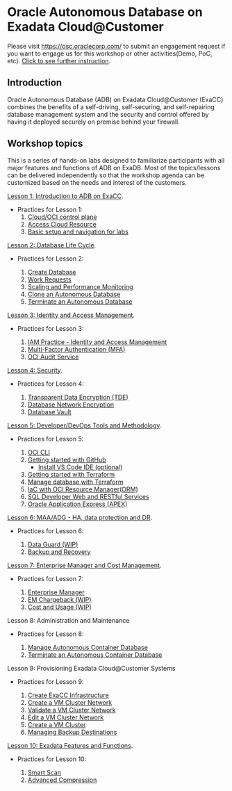 # Oracle Autonomous Database on Exadata Cloud@Customer
Please visit https://osc.oraclecorp.com/ to submit an engagement request if you want to engage us for this workshop or other activities(Demo, PoC, etc). [Click to see further instruction](labs/oscRequest.md).

## Introduction
Oracle Autonomous Database (ADB) on Exadata Cloud@Customer (ExaCC) combines the benefits of a self-driving, self-securing, and self-repairing database management system and the security and control offered by having it deployed securely on premise behind your firewall. 

## Workshop topics
This is a series of hands-on labs designed to familiarize participants with all major features and functions of ADB on ExaDB. Most of the topics/lessons can be delivered independently so that the workshop agenda can be customized based on the needs and interest of the customers.

[Lesson 1: Introduction to ADB on ExaCC](lessons/intro2adbCC.md).

- Practices for Lesson 1:
  1. [Cloud/OCI control plane](labs/accessOCI.md)
  1. [Access Cloud Resource](labs/access.md)
  1. [Basic setup and navigation for labs](labs/setupNavBasics.md)

[Lesson 2: Database Life Cycle](lessons/basicOperation.md).

- Practices for Lesson 2:

  1. [Create Database](labs/createDB.md)
  3. [Work Requests](../ecc/labs/workRequests.md)
  1. [Scaling and Performance Monitoring](labs/adb-scaling.md)
  4. [Clone an Autonomous Database](labs/cloneDB.md)
  5. [Terminate an Autonomous Database](labs/deleteDB.md)

[Lesson 3: Identity and Access Management](../ecc/lessons/identityAndAccessManagement.md).

- Practices for Lesson 3:

  1. [IAM Practice - Identity and Access Management](labs/adbIAM.md)
  1. [Multi-Factor Authentication (MFA)](labs/mfaIAM.md)
  2. [OCI Audit Service](../ecc/labs/audit-service.md)

[Lesson 4: Security](../ecc/lessons/dbSecurity.md).

- Practices for Lesson 4:

  1. [Transparent Data Encryption (TDE)](labs/tde.md)
  2. [Database Network Encryption](labs/dbNetEnc.md)
  3. [Database Vault](labs/DBVault.md)

[Lesson 5: Developer/DevOps Tools and Methodology](../ecc/lessons/devOpsToolsAndMethodology.md).

- Practices for Lesson 5:

  1. [OCI CLI](labs/OCI-CLI.md)
  1. [Getting started with GitHub](labs/gitBeginner.md)
     - [Install VS Code IDE (optional)](../ecc/labs/vsCode.md)
  2. [Getting started with Terraform](../ecc/labs/tfBeginner.md)
  3. [Manage database with Terraform](labs/tf4Db.md)
  3. [IaC with OCI Resource Manager(ORM)](../ecc/labs/orm.md)
  3. [SQL Developer Web and RESTful Services](labs/adb-sqldevweb.md)
  1. [Oracle Application Express (APEX)](labs/Apex.md)


[Lesson 6: MAA/ADG - HA, data protection and DR](../ecc/lessons/dbMAA.md).

- Practices for Lesson 6:

  1. [Data Guard (WIP)](https://docs.oracle.com/en-us/iaas/exadata/doc/adb-using-adg-with-adb.html)
  2. [Backup and Recovery](labs/backupRestore.md)

[Lesson 7: Enterprise Manager and Cost Management](../ecc/lessons/enterpriseManager.md).

- Practices for Lesson 7:


  1. [Enterprise Manager](labs/emAdb.md)
  1. [EM Chargeback (WIP)](../ecc/labs/emCrossCharge.md)
  1. [Cost and Usage (WIP)](https://github.com/oracle/oci-python-sdk/tree/master/examples/usage_reports_to_adw)

Lesson 8: Administration and Maintenance

- Practices for Lesson 8:

  1. [Manage Autonomous Container Database](labs/ProvisionACD.md)
  2. [Terminate an Autonomous Container Database](https://docs.cloud.oracle.com/en-us/iaas/exadata/doc/eccmanagingacds.html#GUID-7944B79E-9631-4F3F-A135-9C0DC4FAD5B3)

Lesson 9: Provisioning Exadata Cloud@Customer Systems

- Practices for Lesson 9:

  1. [Create ExaCC Infrastructure](https://docs.cloud.oracle.com/en-us/iaas/exadata/doc/eccprovisioning.html#GUID-BE985DBA-C568-4915-8A09-57893B541D9D)
  2. [Create a VM Cluster Network](https://docs.cloud.oracle.com/en-us/iaas/exadata/doc/eccmanagingvmclusters.html#GUID-C1F49BDB-1249-4AE7-9ECB-7AEC406F05ED)
  3. [Validate a VM Cluster Network](https://docs.cloud.oracle.com/en-us/iaas/exadata/doc/eccmanagingvmclusters.html#GUID-2864625D-8FDD-4DBF-A6AF-499111FE281A)
  4. [Edit a VM Cluster Network](https://docs.cloud.oracle.com/en-us/iaas/exadata/doc/eccmanagingvmclusters.html#GUID-0BC2881E-8B56-4432-B24A-959A090800D8)
  5. [Create a VM Cluster](https://docs.cloud.oracle.com/en-us/iaas/exadata/doc/eccmanagingvmclusters.html#GUID-9A45C3AD-6453-4173-812B-5EF94D9CA876)
  6. [Managing Backup Destinations](https://docs.cloud.oracle.com/en-us/iaas/exadata/doc/eccmanagingbackupdest.html)

[Lesson 10: Exadata Features and Functions](../ecc/lessons/dbFeaturesCapabilities.md).

- Practices for Lesson 10:

  1. [Smart Scan](../ecc/labs/smartScan.md)
  2. [Advanced Compression](../ecc/labs/hcc.md)
